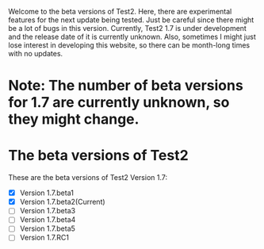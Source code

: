 Welcome to the beta versions of Test2. Here, there are experimental features for the next update being tested. Just be careful since there might be a lot of bugs in this version. Currently, Test2 1.7 is under development and the release date of it is currently unknown. Also, sometimes I might just lose interest in developing this website, so there can be month-long times with no updates.

# Note: The number of beta versions for 1.7 are currently unknown, so they might change.

# The beta versions of Test2
These are the beta versions of Test2 Version 1.7:
- [x] Version 1.7.beta1
- [x] Version 1.7.beta2(Current)
- [ ] Version 1.7.beta3
- [ ] Version 1.7.beta4
- [ ] Version 1.7.beta5
- [ ] Version 1.7.RC1

